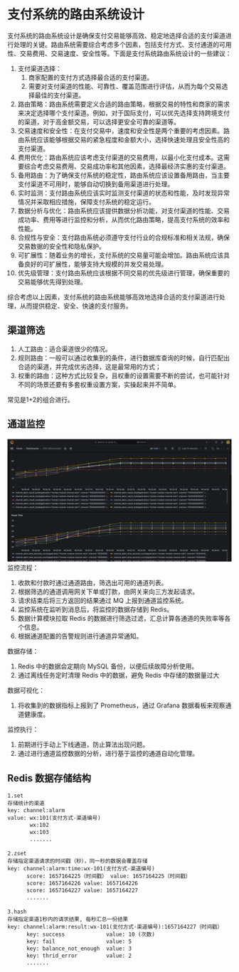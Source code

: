 # 支付系统的路由系统设计

支付系统的路由系统设计是确保支付交易能够高效、稳定地选择合适的支付渠道进行处理的关键。路由系统需要综合考虑多个因素，包括支付方式、支付通道的可用性、交易费用、交易速度、安全性等。下面是支付系统路由系统设计的一些建议：

1. 支付渠道选择：
   1. 商家配置的支付方式选择最合适的支付渠道。
   2. 需要对支付渠道的性能、可靠性、覆盖范围进行评估，从而为每个交易选择最佳的支付渠道。
2. 路由策略：路由系统需要定义合适的路由策略，根据交易的特性和商家的需求来决定选择哪个支付渠道。例如，对于国际支付，可以优先选择支持跨境支付的渠道，对于高金额交易，可以选择更安全可靠的渠道等。
3. 交易速度和安全性：在支付交易中，速度和安全性是两个重要的考虑因素。路由系统应该能够根据交易的紧急程度和金额大小，选择快速处理且安全性高的支付渠道。
4. 费用优化：路由系统应该考虑支付渠道的交易费用，以最小化支付成本。这需要综合考虑交易费用、交易成功率和其他因素，选择最经济实惠的支付渠道。
5. 备用路由：为了确保支付系统的稳定性，路由系统应该设置备用路由，当主要支付渠道不可用时，能够自动切换到备用渠道进行处理。
6. 实时监测：支付路由系统应该实时监测支付渠道的状态和性能，及时发现异常情况并采取相应措施，保障支付系统的稳定运行。
7. 数据分析与优化：路由系统应该提供数据分析功能，对支付渠道的性能、交易成功率、费用等进行监控和分析，从而优化路由策略，提高支付系统的效率和性能。
8. 合规性与安全：支付路由系统必须遵守支付行业的合规标准和相关法规，确保交易数据的安全性和隐私保护。
9. 可扩展性：随着业务的增长，支付系统的交易量可能会增加。路由系统应该具备良好的可扩展性，能够支持大规模的并发交易处理。
10. 优先级管理：支付路由系统应该根据不同交易的优先级进行管理，确保重要的交易能够优先得到处理。

综合考虑以上因素，支付系统的路由系统能够高效地选择合适的支付渠道进行处理，从而提供稳定、安全、快速的支付服务。

## 渠道筛选

1. 人工路由：适合渠道很少的情况。
2. 规则路由：一般可以通过收集到的条件，进行数据库查询的时候，自行匹配出合适的渠道，并完成优劣选择，这是最常用的方式；
3. 权重的路由：这种方式比较复杂，且权重的设置需要不断的尝试，也可能针对不同的场景还要有多套权重设置方案，实操起来并不简单。

常见是1+2的组合进行。

## 通道监控
![channelPrometheus.png](..%2F..%2Fdoc%2Fimage%2FchannelPrometheus.png)
监控流程：

1. 收款和付款时通过通道路由，筛选出可用的通道列表。
2. 根据筛选的通道调用网关下单或打款，由网关来向三方发起请求。
3. 请求结束后将三方返回的结果通过 MQ 上报到通道监控系统。
4. 监控系统在监听到消息后，将监控的数据存储到 Redis。
5. 数据计算模块拉取 Redis 的数据进行筛选过滤，汇总计算各通道的失败率等各个信息。
6. 根据通道配置的告警规则进行通道异常通知。

数据存储：

1. Redis 中的数据会定期向 MySQL 备份，以便后续故障分析使用。
2. 通过离线任务定时清理 Redis 中的数据，避免 Redis 中存储的数据量过大

数据可视化：

1. 将收集到的数据指标上报到了 Prometheus，通过 Grafana 数据看板来观察通道健康度。

监控执行：

1. 前期进行手动上下线通道，防止算法出现问题。
2. 通过进行通道监控数据的分析，进行基于监控的通道自动化管理。

## Redis 数据存储结构

```shell
1.set
存储统计的渠道
key: channel:alarm
value: wx:101(支付方式-渠道编号)
       wx:102
       wx:103
       .......

2.zset
存储指定渠道请求的时间戳（秒），同一秒的数据会覆盖存储
key: channel:alarm:time:wx-101(支付方式-渠道编号)
      score: 1657164225（时间戳） value: 1657164225（时间戳）
      score: 1657164226 value: 1657164226
      score: 1657164227 value: 1657164227
      .......

3.hash
存储指定渠道1秒内的请求结果, 每秒汇总一份结果
key: channel:alarm:result:wx-101(支付方式-渠道编号):1657164227（时间戳）
      key: success             value: 10 (次数)
      key: fail                value: 5
      key: balance_not_enough  value: 3
      key: thrid_error         value: 2
      .......   
```

